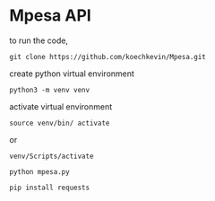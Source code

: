 # Mpesa API
to run the code,
```
git clone https://github.com/koechkevin/Mpesa.git
```
create python virtual environment
```
python3 -m venv venv
```
activate virtual environment
```
source venv/bin/ activate
```
or
```
venv/Scripts/activate
```
```
python mpesa.py
```
```
pip install requests
```
